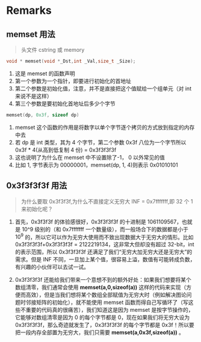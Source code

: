 # Remarks

## memset 用法

> 头文件 cstring 或 memory

```c++
void * memset(void *_Dst,int _Val,size_t _Size);
```

1. 这是 memset 的函数声明
2. 第一个参数为一个指针，即要进行初始化的首地址
3. 第二个参数是初始化值，注意，并不是直接把这个值赋给一个组单元（对 int 来说不是这样）
4. 第三个参数是要初始化首地址后多少个字节

```c++
memset(dp, 0x3f, sizeof dp)
```

1. memset 这个函数的作用是将数字以单个字节逐个拷贝的方式放到指定的内存中去
2. 若 dp 是 int 类型，其为 4 个字节，第二个参数 0x3f 八位为一个字节所以 0x3f \* 4(从高到低复制 4 份) = 0x3f3f3f3f
3. 这也说明了为什么在 memset 中不设置除了-1， 0 以外常见的值
4. 比如 1, 字节表示为 00000001，memset(dp, 1, 4)则表示 0x01010101

## 0x3f3f3f3f 用法

> 为什么要取 0x3f3f3f,为什么不直接定义无穷大 INF = 0x7fffffff,即 32 个 1 来初始化呢？

1. 首先，0x3f3f3f 的体验感很好，0x3f3f3f3f 的十进制是 1061109567，也就是 10^9 级别的（和 0x7fffffff 一个数量级），而一般场合下的数据都是小于 $10^9$ 的，所以它可以作为无穷大使用而不致出现数据大于无穷大的情形。比如 0x3f3f3f3f+0x3f3f3f3f = 2122219134，这非常大但却没有超过 32-bit，int 的表示范围，所以 0x3f3f3f3f 还满足了我们“无穷大加无穷大还是无穷大”的需求。但是 INF 不同，一旦加上某个值，很容易上溢，数值有可能转成负数，有兴趣的小伙伴可以去试一试。

2. 0x3f3f3f3f 还能给我们带来一个意想不到的额外好处：如果我们想要将某个数组清零，我们通常会使用 **memset(a,0,sizeof(a))** 这样的代码来实现（方便而高效），但是当我们想将某个数组全部赋值为无穷大时（例如解决图论问题时邻接矩阵的初始化），就不能使用 memset 函数而得自己写循环了（写这些不重要的代码真的很痛苦），我们知道这是因为 memset 是按字节操作的，它能够对数组清零是因为 0 的每个字节都是 0，现在如果我们将无穷大设为 0x3f3f3f3f，那么奇迹就发生了，0x3f3f3f3f 的每个字节都是 0x3f！所以要把一段内存全部置为无穷大，我们只需要 **memset(a,0x3f,sizeof(a))** 。
